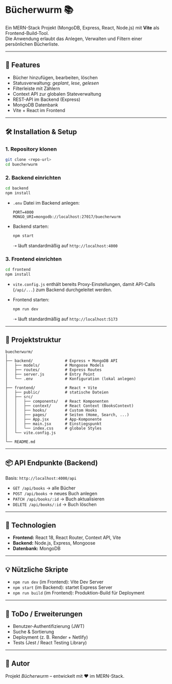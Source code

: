 # Bücherwurm 📚

Ein MERN-Stack Projekt (MongoDB, Express, React, Node.js) mit **Vite** als Frontend-Build-Tool.  
Die Anwendung erlaubt das Anlegen, Verwalten und Filtern einer persönlichen Bücherliste.

---

## 🚀 Features
- Bücher hinzufügen, bearbeiten, löschen
- Statusverwaltung: *geplant*, *lese*, *gelesen*
- Filterleiste mit Zählern
- Context API zur globalen Stateverwaltung
- REST-API im Backend (Express)
- MongoDB Datenbank
- Vite + React im Frontend

---

## 🛠️ Installation & Setup

### 1. Repository klonen
```bash
git clone <repo-url>
cd buecherwurm
```

### 2. Backend einrichten
```bash
cd backend
npm install
```

- `.env` Datei im Backend anlegen:
  ```
  PORT=4000
  MONGO_URI=mongodb://localhost:27017/buecherwurm
  ```

- Backend starten:
  ```bash
  npm start
  ```
  ➝ läuft standardmäßig auf `http://localhost:4000`

### 3. Frontend einrichten
```bash
cd frontend
npm install
```

- `vite.config.js` enthält bereits Proxy-Einstellungen, damit API-Calls (`/api/...`) zum Backend durchgeleitet werden.

- Frontend starten:
  ```bash
  npm run dev
  ```
  ➝ läuft standardmäßig auf `http://localhost:5173`

---

## 📂 Projektstruktur
```
buecherwurm/
│
├── backend/              # Express + MongoDB API
│   ├── models/           # Mongoose Models
│   ├── routes/           # Express Routes
│   ├── server.js         # Entry Point
│   └── .env              # Konfiguration (lokal anlegen)
│
├── frontend/             # React + Vite
│   ├── public/           # statische Dateien
│   ├── src/
│   │   ├── components/   # React Komponenten
│   │   ├── context/      # React Context (BooksContext)
│   │   ├── hooks/        # Custom Hooks
│   │   ├── pages/        # Seiten (Home, Search, ...)
│   │   ├── App.jsx       # App-Komponente
│   │   ├── main.jsx      # Einstiegspunkt
│   │   └── index.css     # globale Styles
│   └── vite.config.js
│
└── README.md
```

---

## 📦 API Endpunkte (Backend)
Basis: `http://localhost:4000/api`

- `GET /api/books` → alle Bücher
- `POST /api/books` → neues Buch anlegen
- `PATCH /api/books/:id` → Buch aktualisieren
- `DELETE /api/books/:id` → Buch löschen

---

## 🧩 Technologien
- **Frontend:** React 18, React Router, Context API, Vite
- **Backend:** Node.js, Express, Mongoose
- **Datenbank:** MongoDB

---

## 💡 Nützliche Skripte
- `npm run dev` (im Frontend): Vite Dev Server
- `npm start` (im Backend): startet Express Server
- `npm run build` (im Frontend): Produktion-Build für Deployment

---

## 📖 ToDo / Erweiterungen
- Benutzer-Authentifizierung (JWT)
- Suche & Sortierung
- Deployment (z. B. Render + Netlify)
- Tests (Jest / React Testing Library)

---

## 👤 Autor
Projekt *Bücherwurm* – entwickelt mit ❤️ im MERN-Stack.
